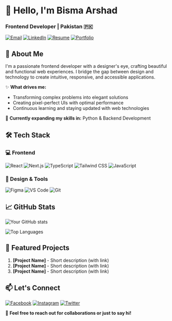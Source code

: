 # 👋 Hello, I'm Bisma Arshad 
### Frontend Developer | Pakistan 🇵🇰

[![Email](https://img.shields.io/badge/📧-bismaarshad975@gmail.com-D14836?style=flat&logo=gmail&logoColor=white)](mailto:bismaarshad975@gmail.com)
[![LinkedIn](https://img.shields.io/badge/🔗-LinkedIn-0077B5?style=flat&logo=linkedin&logoColor=white)](https://www.linkedin.com/in/bisma-arshad)
[![Resume](https://img.shields.io/badge/📄-Resume-4285F4?style=flat&logo=google-drive&logoColor=white)](https://drive.google.com/file/d/1tmFxRBprg2RXxwXVqS1VuwcSiqprs4Dw/view)
[![Portfolio](https://img.shields.io/badge/🌐-Portfolio-FF4088?style=flat&logo=vercel&logoColor=white)](https://your-portfolio-link.com)

## 🚀 About Me

I'm a passionate frontend developer with a designer's eye, crafting beautiful and functional web experiences. I bridge the gap between design and technology to create intuitive, responsive, and accessible applications.

✨ **What drives me:**
- Transforming complex problems into elegant solutions
- Creating pixel-perfect UIs with optimal performance
- Continuous learning and staying updated with web technologies

🌱 **Currently expanding my skills in:** Python & Backend Development

## 🛠️ Tech Stack

### 💻 Frontend
![React](https://img.shields.io/badge/-React-61DAFB?style=for-the-badge&logo=react&logoColor=black)
![Next.js](https://img.shields.io/badge/-Next.js-000000?style=for-the-badge&logo=next.js&logoColor=white)
![TypeScript](https://img.shields.io/badge/-TypeScript-3178C6?style=for-the-badge&logo=typescript&logoColor=white)
![Tailwind CSS](https://img.shields.io/badge/-Tailwind%20CSS-06B6D4?style=for-the-badge&logo=tailwind-css&logoColor=white)
![JavaScript](https://img.shields.io/badge/-JavaScript-F7DF1E?style=for-the-badge&logo=javascript&logoColor=black)

### 🎨 Design & Tools
![Figma](https://img.shields.io/badge/-Figma-F24E1E?style=for-the-badge&logo=figma&logoColor=white)
![VS Code](https://img.shields.io/badge/-VS%20Code-007ACC?style=for-the-badge&logo=visual-studio-code&logoColor=white)
![Git](https://img.shields.io/badge/-Git-F05032?style=for-the-badge&logo=git&logoColor=white)

## 📈 GitHub Stats

![Your GitHub stats](https://github-readme-stats.vercel.app/api?username=yourusername&show_icons=true&theme=radical)

![Top Languages](https://github-readme-stats.vercel.app/api/top-langs/?username=yourusername&layout=compact&theme=radical)

## 🌟 Featured Projects

1. **[Project Name]** - Short description (with link)
2. **[Project Name]** - Short description (with link)
3. **[Project Name]** - Short description (with link)

## 📫 Let's Connect

[![Facebook](https://img.shields.io/badge/-Facebook-1877F2?style=for-the-badge&logo=facebook&logoColor=white)](https://www.facebook.com/share/1aahsif9jk/)
[![Instagram](https://img.shields.io/badge/-Instagram-E4405F?style=for-the-badge&logo=instagram&logoColor=white)](https://www.instagram.com/bismaarshad07)
[![Twitter](https://img.shields.io/badge/-Twitter-1DA1F2?style=for-the-badge&logo=twitter&logoColor=white)](https://twitter.com/yourhandle)

💌 **Feel free to reach out for collaborations or just to say hi!**

